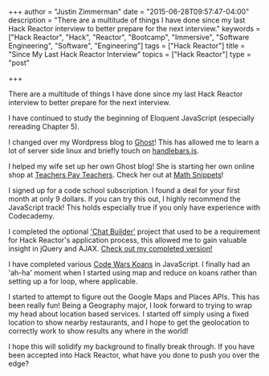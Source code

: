+++
author = "Justin Zimmerman"
date = "2015-06-28T09:57:47-04:00"
description = "There are a multitude of things I have done since my last Hack Reactor interview to better prepare for the next interview."
keywords = ["Hack Reactor", "Hack", "Reactor", "Bootcamp", "Immersive", "Software Engineering", "Software", "Engineering"]
tags = ["Hack Reactor"]
title = "Since My Last Hack Reactor Interview"
topics = ["Hack Reactor"]
type = "post"

+++

There are a multitude of things I have done since my last Hack Reactor interview to better prepare for the next interview.

I have continued to study the beginning of Eloquent JavaScript (especially rereading Chapter 5).

I changed over my Wordpress blog to [Ghost](https://ghost.org/)! This has allowed me to learn a lot of server side linux and briefly touch on [handlebars.js](http://handlebarsjs.com/).

I helped my wife set up her own Ghost blog! She is starting her own online shop at [Teachers Pay Teachers](https://www.teacherspayteachers.com/Store/Math-Snippets). Check her out at [Math Snippets](http://mathsnippets.com/)!

I signed up for a code school subscription. I found a deal for your first month at only 9 dollars. If you can try this out, I highly recommend the JavaScript track! This holds especially true if you only have experience with Codecademy.

I completed the optional ['Chat Builder'](http://chatbuilder.hackreactor.com/) project that used to be a requirement for Hack Reactor's application process, this allowed me to gain valuable insight in jQuery and AJAX. [Check out my completed version!](http://justinzimmerman.net/chatbuilder)

I have completed various [Code Wars Koans](www.codewars.com/r/LQ0GHw) in JavaScript. I finally had an 'ah-ha' moment when I started using map and reduce on koans rather than setting up a for loop, where applicable.

I started to attempt to figure out the Google Maps and Places APIs. This has been really fun! Being a Geography major, I look forward to trying to wrap my head about location based services. I started off simply using a fixed location to show nearby restaurants, and I hope to get the geolocation to correctly work to show results any where in the world!

I hope this will solidify my background to finally break through. If you have been accepted into Hack Reactor, what have you done to push you over the edge?
